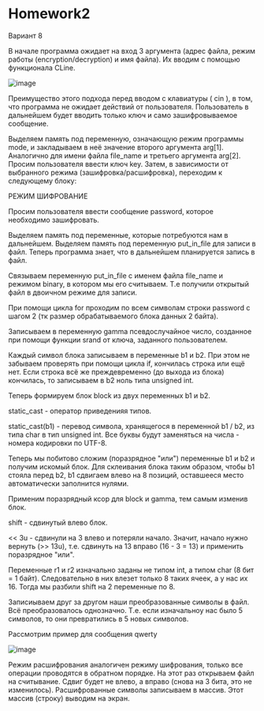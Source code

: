 # Homework2
Вариант 8


В начале программа ожидает на вход 3 аргумента (адрес файла, режим работы (encryption/decryption) и имя файла). Их вводим с помощью функционала CLine.

![image](https://user-images.githubusercontent.com/112780370/206865825-5c8ef3a4-a688-48b8-a62a-cbee97d28cd3.png)

Преимущество этого подхода перед вводом с клавиатуры ( cin ), в том, что программа не ожидает действий от пользователя. Пользователь в дальнейшем будет вводить только ключ и само зашифровываемое сообщение.
 
Выделяем память под переменную, означающую режим программы mode, и закладываем в неё значение второго аргумента arg[1]. 
Аналогично для имени файла file_name и третьего аргумента arg[2].
Просим пользователя ввести ключ key.
Затем, в зависимости от выбранного режима (зашифровка/расшифровка), переходим к следующему блоку:

РЕЖИМ ШИФРОВАНИЕ

Просим пользователя ввести сообщение password, которое необходимо зашифровать.

Выделяем память под переменные, которые потребуются нам в дальнейшем. Выделяем память под переменную put_in_file для записи в файл. Теперь программа знает, что в дальнейшем планируется запись в файл.

Связываем переменную put_in_file с именем файла file_name и режимом binary, в котором мы его считываем. Т.е получили открытый файл в двоичном режиме для записи.

При помощи цикла for проходим по всем символам строки password c шагом 2 (тк размер обрабатываемого блока данных 2 байта).

Записываем в переменную gamma псевдослучайное число, созданное при помощи функции srand от ключа, заданного пользователем.

Каждый символ блока записываем в переменные b1 и b2. При этом не забываем проверять при помощи цикла if, кончилась строка или ещё нет. Если строка всё же преждевременно (до выхода из блока) кончилась, то записываем в b2 ноль типа unsigned int.

Теперь формируем блок block из двух переменных b1 и b2.

static_cast - оператор приведенияя типов. 

static_cast<unsigned int>(b1) - перевод символа, хранящегося в переменной b1 / b2, из типа char в тип unsigned int. Все буквы будут заменяться на числа - номера кодировки по UTF-8.
 
Теперь мы побитово сложим (поразрядное "или") переменные b1 и b2 и получим искомый блок. Для склеивания блока таким образом, чтобы b1 стояла перед b2, b1 сдвигаем влево на 8 позиций, оставшееся место автоматически заполнится нулями.

Применим поразрядный ксор для block и gamma, тем самым изменив блок. 
 
shift - сдвинутый влево блок.
 
<< 3u - сдвинули на 3 влево и потеряли начало. Значит, начало нужно вернуть (>> 13u), т.е. сдвинуть на 13 вправо (16 - 3 = 13) и применить поразрядное "или".
 
Переменные r1 и r2 изначально заданы не типом int, а типом char (8 бит = 1 байт). Следовательно в них влезет только 8 таких ячеек, а у нас их 16. Тогда мы разбили shift на 2 переменные по 8.
 
Записиываем друг за другом наши преобразованные символы в файл. Всё преобразовалось однозначно. Т.е. если изначальноу нас было 5 символов, то они  превратились в 5 новых символов.
 
Рассмотрим пример для сообщения qwerty

![image](https://user-images.githubusercontent.com/112780370/206865121-7ab992d6-1951-460e-9537-8d858a105a0d.png)

 
Режим расшифрования аналогичен режиму шифрования, только все операции проводятся в обратном порядке. На этот раз открываем файл на считывание. Сдвиг будет не влево, а вправо (снова на 3 бита, это не изменилось). Расшифрованные символы записываем в массив. Этот массив (строку) выводим на экран.
